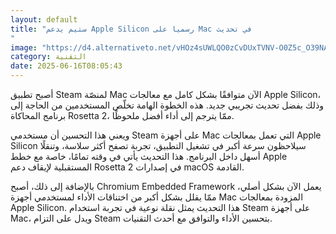 ```yaml
---
layout: default
title: "ستيم يدعم Apple Silicon رسميا على Mac في تحديث
"
image: "https://d4.alternativeto.net/vHOz4sUWLQO0zCvDUxTVNV-O0Z5c_O39NAT_bIc6Xcc/rs:fill:1520:760:0/g:ce:0:0/YWJzOi8vZGlzdC9jb250ZW50LzE3NTAwNjExNDM3NTUucG5n.png"
category: التقنية
date: 2025-06-16T08:05:43
---
```


أصبح تطبيق Steam لمنصّة Mac الآن متوافقًا بشكل كامل مع معالجات Apple Silicon، وذلك بفضل تحديث تجريبي جديد. هذه الخطوة الهامة تخلّص المستخدمين من الحاجة إلى برنامج المحاكاة Rosetta 2، ممّا يترجم إلى أداء أفضل ملحوظًا.

ويعني هذا التحسين أن مستخدمي Steam على أجهزة Mac التي تعمل بمعالجات Apple Silicon سيلاحظون سرعة أكبر في تشغيل التطبيق، تجربة تصفح أكثر سلاسة، وتنقلًا أسهل داخل البرنامج. هذا التحديث يأتي في وقته تمامًا، خاصة مع خطط Apple المستقبلية لإيقاف دعم Rosetta 2 في إصدارات macOS القادمة.

بالإضافة إلى ذلك، أصبح Chromium Embedded Framework يعمل الآن بشكل أصلي، ممّا يقلل بشكل أكبر من اختناقات الأداء لمستخدمي أجهزة Mac المزودة بمعالجات Apple Silicon. هذا التحديث يمثل نقلة نوعية في تجربة استخدام Steam على أجهزة Mac، ويدل على التزام Steam بتحسين الأداء والتوافق مع أحدث التقنيات.
